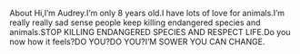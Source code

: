 About 
Hi,I’m Audrey.I’m only 8 years old.I have lots of love for animals.I’m really really sad sense people keep killing endangered species and animals.STOP KILLING ENDANGERED SPECIES AND RESPECT LIFE.Do you now how it feels?DO YOU?DO YOU?I’M SOWER YOU CAN CHANGE.
